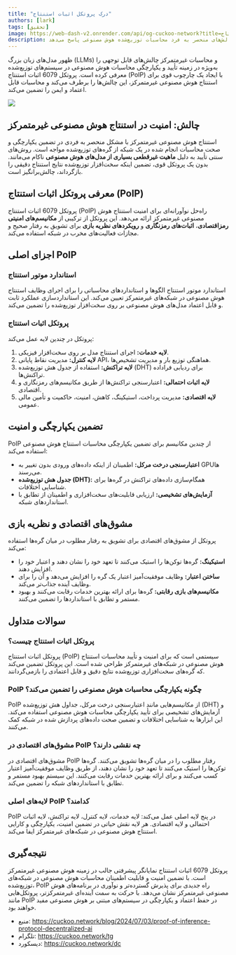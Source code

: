```yaml
---
title: "درک پروتکل اثبات استنتاج"
authors: [lark]
tags: [تحقیق]
image: https://web-dash-v2.onrender.com/api/og-cuckoo-network?title=درک پروتکل اثبات استنتاج
description: به پروتکل نوآورانه اثبات استنتاج بپردازید که برای امنیت و تأیید استنتاج هوش مصنوعی در شبکه‌های غیرمتمرکز طراحی شده است. بیاموزید که چگونه این پروتکل به چالش‌های منحصر به فرد محاسبات توزیع‌شده هوش مصنوعی پاسخ می‌دهد.
---
```


ظهور مدل‌های زبان بزرگ (LLMs) و محاسبات غیرمتمرکز چالش‌های قابل توجهی را به‌ویژه در زمینه تأیید و یکپارچگی محاسبات هوش مصنوعی در سیستم‌های توزیع‌شده معرفی کرده است. پروتکل 6079 اثبات استنتاج (PoIP) با ایجاد یک چارچوب قوی برای استنتاج هوش مصنوعی غیرمتمرکز، این چالش‌ها را برطرف می‌کند و محاسبات قابل اعتماد و ایمن را تضمین می‌کند.

![](https://cuckoo-network.b-cdn.net/2024-07-03-proof-of-inference-protocol-decentralized-ai.webp)

## چالش: امنیت در استنتاج هوش مصنوعی غیرمتمرکز

استنتاج هوش مصنوعی غیرمتمرکز با مشکل منحصر به فردی در تضمین یکپارچگی و صحت محاسبات انجام شده در یک شبکه از گره‌های توزیع‌شده مواجه است. روش‌های سنتی تأیید به دلیل **ماهیت غیرقطعی بسیاری از مدل‌های هوش مصنوعی** ناکام می‌مانند. بدون یک پروتکل قوی، تضمین اینکه سخت‌افزار توزیع‌شده نتایج استنتاج دقیقی را بازگرداند، چالش‌برانگیز است.

## معرفی پروتکل اثبات استنتاج (PoIP)

پروتکل 6079 اثبات استنتاج (PoIP) راه‌حل نوآورانه‌ای برای امنیت استنتاج هوش مصنوعی غیرمتمرکز ارائه می‌دهد. این پروتکل از ترکیبی از **مکانیسم‌های امنیتی رمزاقتصادی**، **اثبات‌های رمزنگاری** و **رویکردهای نظریه بازی** برای تشویق به رفتار صحیح و مجازات فعالیت‌های مخرب در شبکه استفاده می‌کند.

## اجزای اصلی PoIP

### استاندارد موتور استنتاج

استاندارد موتور استنتاج الگوها و استانداردهای محاسباتی را برای اجرای وظایف استنتاج هوش مصنوعی در شبکه‌های غیرمتمرکز تعیین می‌کند. این استانداردسازی عملکرد ثابت و قابل اعتماد مدل‌های هوش مصنوعی بر روی سخت‌افزار توزیع‌شده را تضمین می‌کند.

### پروتکل اثبات استنتاج

پروتکل در چندین لایه عمل می‌کند:
1. **لایه خدمات:** اجرای استنتاج مدل بر روی سخت‌افزار فیزیکی.
2. **لایه کنترل:** مدیریت نقاط پایانی API، هماهنگی توزیع بار و مدیریت تشخیص‌ها.
3. **لایه تراکنش:** استفاده از جدول هش توزیع‌شده (DHT) برای ردیابی فراداده تراکنش‌ها.
4. **لایه اثبات احتمالی:** اعتبارسنجی تراکنش‌ها از طریق مکانیسم‌های رمزنگاری و اقتصادی.
5. **لایه اقتصادی:** مدیریت پرداخت، استیکینگ، کاهش، امنیت، حاکمیت و تأمین مالی عمومی.

## تضمین یکپارچگی و امنیت

PoIP از چندین مکانیسم برای تضمین یکپارچگی محاسبات استنتاج هوش مصنوعی استفاده می‌کند:
- **اعتبارسنجی درخت مرکل:** اطمینان از اینکه داده‌های ورودی بدون تغییر به GPUها می‌رسند.
- **جدول هش توزیع‌شده (DHT):** همگام‌سازی داده‌های تراکنش در گره‌ها برای شناسایی اختلافات.
- **آزمایش‌های تشخیصی:** ارزیابی قابلیت‌های سخت‌افزاری و اطمینان از تطابق با استانداردهای شبکه.

## مشوق‌های اقتصادی و نظریه بازی

پروتکل از مشوق‌های اقتصادی برای تشویق به رفتار مطلوب در میان گره‌ها استفاده می‌کند:
- **استیکینگ:** گره‌ها توکن‌ها را استیک می‌کنند تا تعهد خود را نشان دهند و اعتبار خود را افزایش دهند.
- **ساختن اعتبار:** وظایف موفقیت‌آمیز اعتبار یک گره را افزایش می‌دهد و آن را برای وظایف آینده جذاب‌تر می‌کند.
- **مکانیسم‌های بازی رقابتی:** گره‌ها برای ارائه بهترین خدمات رقابت می‌کنند و بهبود مستمر و تطابق با استانداردها را تضمین می‌کنند.

## سوالات متداول

### پروتکل اثبات استنتاج چیست؟

پروتکل اثبات استنتاج (PoIP) سیستمی است که برای امنیت و تأیید محاسبات استنتاج هوش مصنوعی در شبکه‌های غیرمتمرکز طراحی شده است. این پروتکل تضمین می‌کند که گره‌های سخت‌افزاری توزیع‌شده نتایج دقیق و قابل اعتمادی را بازمی‌گردانند.

### PoIP چگونه یکپارچگی محاسبات هوش مصنوعی را تضمین می‌کند؟

PoIP از مکانیسم‌هایی مانند اعتبارسنجی درخت مرکل، جداول هش توزیع‌شده (DHT) و آزمایش‌های تشخیصی برای تأیید یکپارچگی محاسبات هوش مصنوعی استفاده می‌کند. این ابزارها به شناسایی اختلافات و تضمین صحت داده‌های پردازش شده در شبکه کمک می‌کنند.

### مشوق‌های اقتصادی در PoIP چه نقشی دارند؟

مشوق‌های اقتصادی در PoIP رفتار مطلوب را در میان گره‌ها تشویق می‌کنند. گره‌ها توکن‌ها را استیک می‌کنند تا تعهد خود را نشان دهند، از طریق وظایف موفقیت‌آمیز اعتبار کسب می‌کنند و برای ارائه بهترین خدمات رقابت می‌کنند. این سیستم بهبود مستمر و تطابق با استانداردهای شبکه را تضمین می‌کند.

### لایه‌های اصلی PoIP کدامند؟

PoIP در پنج لایه اصلی عمل می‌کند: لایه خدمات، لایه کنترل، لایه تراکنش، لایه اثبات احتمالی و لایه اقتصادی. هر لایه نقش حیاتی در تضمین امنیت، یکپارچگی و کارایی استنتاج هوش مصنوعی در شبکه‌های غیرمتمرکز ایفا می‌کند.

## نتیجه‌گیری

پروتکل 6079 اثبات استنتاج نمایانگر پیشرفتی جالب در زمینه هوش مصنوعی غیرمتمرکز است. با تضمین امنیت و قابلیت اطمینان محاسبات هوش مصنوعی در شبکه‌های توزیع‌شده، PoIP راه جدیدی برای پذیرش گسترده‌تر و نوآوری در برنامه‌های هوش مصنوعی غیرمتمرکز نشان می‌دهد. با حرکت به سمت آینده‌ای غیرمتمرکزتر، پروتکل‌هایی مانند PoIP در حفظ اعتماد و یکپارچگی در سیستم‌های مبتنی بر هوش مصنوعی مفید خواهند بود.

- منبع: https://cuckoo.network/blog/2024/07/03/proof-of-inference-protocol-decentralized-ai
- تلگرام: https://cuckoo.network/tg
- دیسکورد: https://cuckoo.network/dc